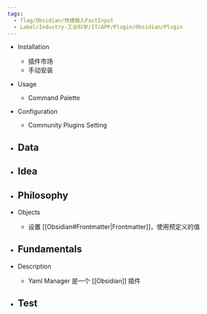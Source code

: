 ```yaml
---
tags:
  - flag/Obsidian/快捷输入FastInput
  - Label/Industry-工业科学/IT/APP/Plugin/Obsidian/Plugin
---
```


- Installation
    - 插件市场
    - 手动安装

- Usage
    - Command Palette

- Configuration
    - Community Plugins Setting

- Data
    - 

- Idea
    - 

- Philosophy
    - 

- Objects
    - 设置 [[Obsidian#Frontmatter|Frontmatter]]，使用预定义的值

- Fundamentals
    - 

- Description
    - Yaml Manager 是一个 [[Obsidian]] 插件

- Test
    - 
